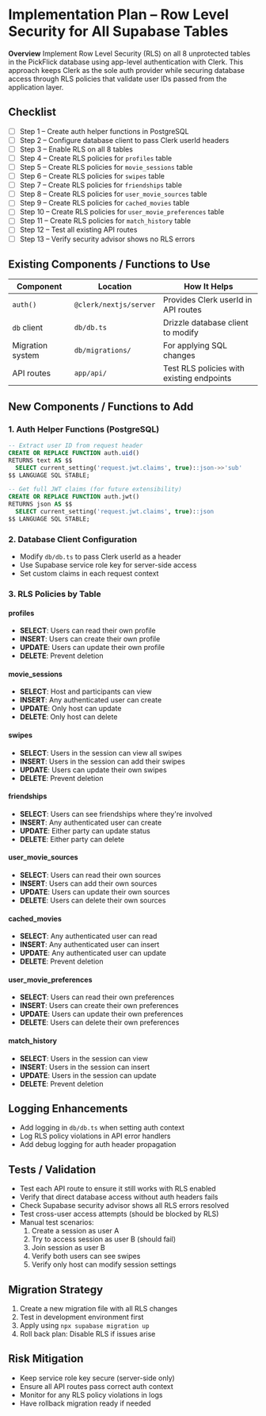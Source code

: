 # Implementation Plan – Row Level Security for All Supabase Tables

**Overview**
Implement Row Level Security (RLS) on all 8 unprotected tables in the PickFlick database using app-level authentication with Clerk. This approach keeps Clerk as the sole auth provider while securing database access through RLS policies that validate user IDs passed from the application layer.

## Checklist
- [ ] Step 1 – Create auth helper functions in PostgreSQL
- [ ] Step 2 – Configure database client to pass Clerk userId headers
- [ ] Step 3 – Enable RLS on all 8 tables
- [ ] Step 4 – Create RLS policies for `profiles` table
- [ ] Step 5 – Create RLS policies for `movie_sessions` table
- [ ] Step 6 – Create RLS policies for `swipes` table
- [ ] Step 7 – Create RLS policies for `friendships` table
- [ ] Step 8 – Create RLS policies for `user_movie_sources` table
- [ ] Step 9 – Create RLS policies for `cached_movies` table
- [ ] Step 10 – Create RLS policies for `user_movie_preferences` table
- [ ] Step 11 – Create RLS policies for `match_history` table
- [ ] Step 12 – Test all existing API routes
- [ ] Step 13 – Verify security advisor shows no RLS errors

## Existing Components / Functions to Use
| Component | Location | How It Helps |
|-----------|----------|--------------|
| `auth()` | `@clerk/nextjs/server` | Provides Clerk userId in API routes |
| `db` client | `db/db.ts` | Drizzle database client to modify |
| Migration system | `db/migrations/` | For applying SQL changes |
| API routes | `app/api/` | Test RLS policies with existing endpoints |

## New Components / Functions to Add

### 1. Auth Helper Functions (PostgreSQL)
```sql
-- Extract user ID from request header
CREATE OR REPLACE FUNCTION auth.uid()
RETURNS text AS $$
  SELECT current_setting('request.jwt.claims', true)::json->>'sub'
$$ LANGUAGE SQL STABLE;

-- Get full JWT claims (for future extensibility)
CREATE OR REPLACE FUNCTION auth.jwt()
RETURNS json AS $$
  SELECT current_setting('request.jwt.claims', true)::json
$$ LANGUAGE SQL STABLE;
```

### 2. Database Client Configuration
- Modify `db/db.ts` to pass Clerk userId as a header
- Use Supabase service role key for server-side access
- Set custom claims in each request context

### 3. RLS Policies by Table

#### profiles
- **SELECT**: Users can read their own profile
- **INSERT**: Users can create their own profile
- **UPDATE**: Users can update their own profile
- **DELETE**: Prevent deletion

#### movie_sessions
- **SELECT**: Host and participants can view
- **INSERT**: Any authenticated user can create
- **UPDATE**: Only host can update
- **DELETE**: Only host can delete

#### swipes
- **SELECT**: Users in the session can view all swipes
- **INSERT**: Users in the session can add their swipes
- **UPDATE**: Users can update their own swipes
- **DELETE**: Prevent deletion

#### friendships
- **SELECT**: Users can see friendships where they're involved
- **INSERT**: Any authenticated user can create
- **UPDATE**: Either party can update status
- **DELETE**: Either party can delete

#### user_movie_sources
- **SELECT**: Users can read their own sources
- **INSERT**: Users can add their own sources
- **UPDATE**: Users can update their own sources
- **DELETE**: Users can delete their own sources

#### cached_movies
- **SELECT**: Any authenticated user can read
- **INSERT**: Any authenticated user can insert
- **UPDATE**: Any authenticated user can update
- **DELETE**: Prevent deletion

#### user_movie_preferences
- **SELECT**: Users can read their own preferences
- **INSERT**: Users can create their own preferences
- **UPDATE**: Users can update their own preferences
- **DELETE**: Users can delete their own preferences

#### match_history
- **SELECT**: Users in the session can view
- **INSERT**: Users in the session can insert
- **UPDATE**: Users in the session can update
- **DELETE**: Prevent deletion

## Logging Enhancements
- Add logging in `db/db.ts` when setting auth context
- Log RLS policy violations in API error handlers
- Add debug logging for auth header propagation

## Tests / Validation
- Test each API route to ensure it still works with RLS enabled
- Verify that direct database access without auth headers fails
- Check Supabase security advisor shows all RLS errors resolved
- Test cross-user access attempts (should be blocked by RLS)
- Manual test scenarios:
  1. Create a session as user A
  2. Try to access session as user B (should fail)
  3. Join session as user B
  4. Verify both users can see swipes
  5. Verify only host can modify session settings

## Migration Strategy
1. Create a new migration file with all RLS changes
2. Test in development environment first
3. Apply using `npx supabase migration up`
4. Roll back plan: Disable RLS if issues arise

## Risk Mitigation
- Keep service role key secure (server-side only)
- Ensure all API routes pass correct auth context
- Monitor for any RLS policy violations in logs
- Have rollback migration ready if needed